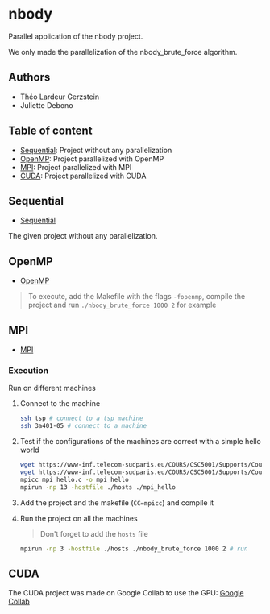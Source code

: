 # nbody

Parallel application of the nbody project.

We only made the parallelization of the nbody_brute_force algorithm.

## Authors

- Théo Lardeur Gerzstein
- Juliette Debono

## Table of content

- [Sequential](#sequential): Project without any parallelization
- [OpenMP](#openmp): Project parallelized with OpenMP
- [MPI](#mpi): Project parallelized with MPI
- [CUDA](#cuda): Project parallelized with CUDA

## Sequential

- [Sequential](/sequential)

The given project without any parallelization.

## OpenMP

- [OpenMP](/openmp)

> To execute, add the Makefile with the flags `-fopenmp`, 
> compile the project and run `./nbody_brute_force 1000 2` for example

## MPI

- [MPI](/mpi)

### Execution

Run on different machines

1. Connect to the machine
    ```bash
    ssh tsp # connect to a tsp machine
    ssh 3a401-05 # connect to a machine
    ```

2. Test if the configurations of the machines are correct with a simple hello world

    ```bash
    wget https://www-inf.telecom-sudparis.eu/COURS/CSC5001/Supports/Cours/Intro/mpi_hello.c
    wget https://www-inf.telecom-sudparis.eu/COURS/CSC5001/Supports/Cours/Intro/hosts
    mpicc mpi_hello.c -o mpi_hello
    mpirun -np 13 -hostfile ./hosts ./mpi_hello
    ```

3. Add the project and the makefile (`CC=mpicc`) and compile it

4. Run the project on all the machines

   > Don't forget to add the `hosts` file

    ```bash
    mpirun -np 3 -hostfile ./hosts ./nbody_brute_force 1000 2 # run
    ```

## CUDA

The CUDA project was made on Google Collab to use the GPU:
[Google Collab](https://colab.research.google.com/drive/1OXNOQBkLIYI8RCZmmyzsYEgJJM78ik-Q?usp=sharing&fbclid=IwAR0KmpPjJk7ogdrR2y85BILEd5aCQXF5yQ0Bd9MmIYrsBFFcHEBPByCmREk#scrollTo=6-y1M5IF_EMC)